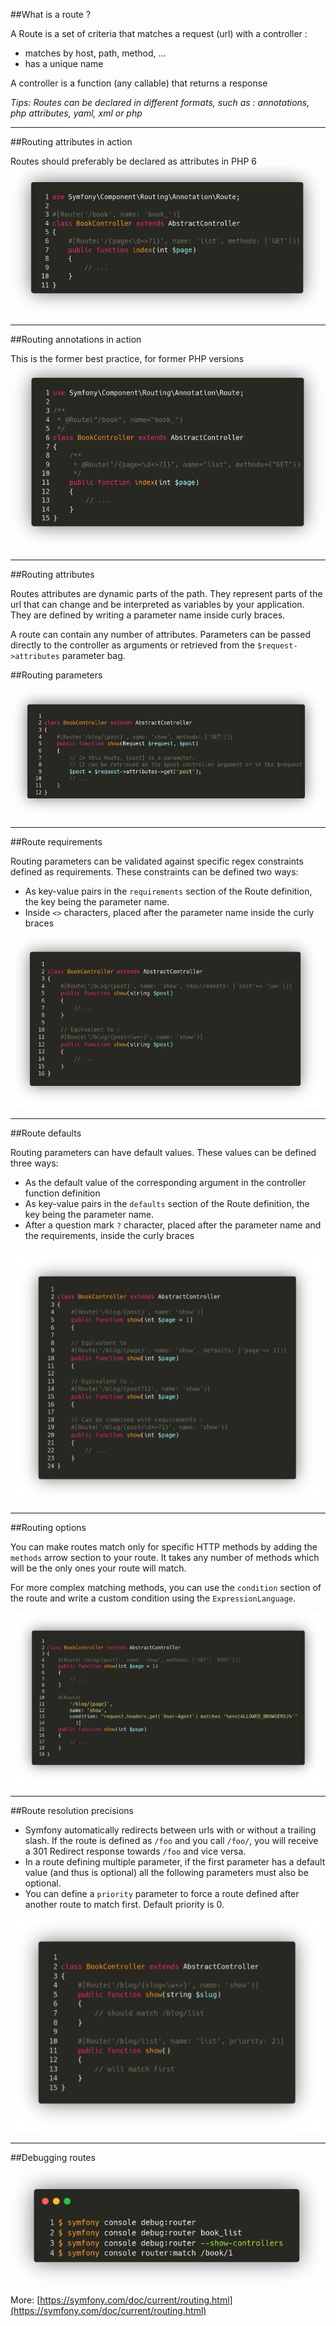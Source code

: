 ##What is a route ?

A Route is a set of criteria that matches a request (url) with a controller :
- matches by host, path, method, …
- has a unique name

A controller is a function (any callable) that returns a response

_Tips: Routes can be declared in different formats, such as : annotations, php attributes, yaml, xml or php_

---

##Routing attributes in action

Routes should preferably be declared as attributes in PHP 6
![2.6.1](../assets/02-HTTP%20flow/6-Routing/2.6.1.png)

---

##Routing annotations in action

This is the former best practice, for former PHP versions
![2.6.2](../assets/02-HTTP%20flow/6-Routing/2.6.2.png)

---

##Routing attributes

Routes attributes are dynamic parts of the path. They represent parts of the url that can change and be interpreted as variables by your application. They are defined by writing a parameter name inside curly braces.

A route can contain any number of attributes. Parameters can be  passed directly to the controller as arguments or retrieved from the `$request->attributes` parameter bag.

##Routing parameters

![2.6.3](../assets/02-HTTP%20flow/6-Routing/2.6.3.png)

---

##Route requirements

Routing parameters can be validated against specific regex constraints defined as requirements. These constraints can be defined two ways:
- As key-value pairs in the `requirements` section of the Route definition, the key being the parameter name.
- Inside `<>` characters, placed after the parameter name inside the curly braces 

![2.6.4](../assets/02-HTTP%20flow/6-Routing/2.6.4.png)

---

##Route defaults

Routing parameters can have default values. These values can be defined three ways:
- As the default value of the corresponding argument in the controller function definition
- As key-value pairs in the `defaults` section of the Route definition, the key being the parameter name.
- After a question mark `?` character, placed after the parameter name and the requirements, inside the curly braces 

![2.6.5](../assets/02-HTTP%20flow/6-Routing/2.6.5.png)

---

##Routing options

You can make routes match only for specific HTTP methods by adding the `methods` arrow section to your route. It takes any number of methods which will be the only ones your route will match.

For more complex matching methods, you can use the `condition` section of the route and write a custom condition using the `ExpressionLanguage`.

![2.6.6](../assets/02-HTTP%20flow/6-Routing/2.6.6.png)

---

##Route resolution precisions

- Symfony automatically redirects between urls with or without a trailing slash. If the route is defined as `/foo` and you call `/foo/`, you will receive a 301 Redirect response towards `/foo` and vice versa.
- In a route defining multiple parameter, if the first parameter has a default value (and thus is optional) all the following parameters must also be optional.
- You can define a `priority` parameter to force a route defined after another route to match first. Default priority is 0.

![2.6.7](../assets/02-HTTP%20flow/6-Routing/2.6.7.png)

---

##Debugging routes

![2.6.8](../assets/02-HTTP%20flow/6-Routing/2.6.8.png)

More: [https://symfony.com/doc/current/routing.html](https://symfony.com/doc/current/routing.html)